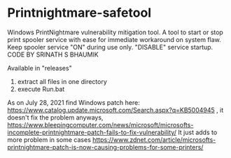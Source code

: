 # Printnightmare-safetool
Windows PrintNightmare vulnerability mitigation tool. A tool to start or stop print spooler service with ease for immediate workaround on system flaw. Keep spooler service "ON" during use only. "DISABLE" service startup. CODE BY SRINATH S BHAUMIK

Available in "releases"
1. extract all files in one directory
2. execute Run.bat 

As on July 28, 2021
find Windows patch here: https://www.catalog.update.microsoft.com/Search.aspx?q=KB5004945
, it doesn't fix the problem anyways, https://www.bleepingcomputer.com/news/microsoft/microsofts-incomplete-printnightmare-patch-fails-to-fix-vulnerability/
It just adds to more problem in some cases https://www.zdnet.com/article/microsofts-printnightmare-patch-is-now-causing-problems-for-some-printers/
